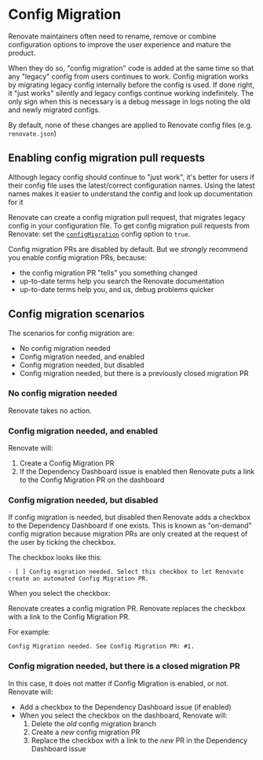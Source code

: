 # Config Migration

Renovate maintainers often need to rename, remove or combine configuration options to improve the user experience and mature the product.

When they do so, "config migration" code is added at the same time so that any "legacy" config from users continues to work.
Config migration works by migrating legacy config internally before the config is used.
If done right, it "just works" silently and legacy configs continue working indefinitely.
The only sign when this is necessary is a debug message in logs noting the old and newly migrated configs.

By default, none of these changes are applied to Renovate config files (e.g. `renovate.json`)

## Enabling config migration pull requests

Although legacy config should continue to "just work", it's better for users if their config file uses the latest/correct configuration names.
Using the latest names makes it easier to understand the config and look up documentation for it

Renovate can create a config migration pull request, that migrates legacy config in your configuration file.
To get config migration pull requests from Renovate: set the [`configMigration`](./configuration-options.md#configmigration) config option to `true`.

Config migration PRs are disabled by default.
But we _strongly_ recommend you enable config migration PRs, because:

- the config migration PR "tells" you something changed
- up-to-date terms help you search the Renovate documentation
- up-to-date terms help you, and us, debug problems quicker

## Config migration scenarios

The scenarios for config migration are:

- No config migration needed
- Config migration needed, and enabled
- Config migration needed, but disabled
- Config migration needed, but there is a previously closed migration PR

### No config migration needed

Renovate takes no action.

### Config migration needed, and enabled

Renovate will:

1. Create a Config Migration PR
1. If the Dependency Dashboard issue is enabled then Renovate puts a link to the Config Migration PR on the dashboard

### Config migration needed, but disabled

If config migration is needed, but disabled then Renovate adds a checkbox to the Dependency Dashboard if one exists.
This is known as "on-demand" config migration because migration PRs are only created at the request of the user by ticking the checkbox.

The checkbox looks like this:

```
- [ ] Config migration needed. Select this checkbox to let Renovate create an automated Config Migration PR.
```

When you select the checkbox:

Renovate creates a config migration PR.
Renovate replaces the checkbox with a link to the Config Migration PR.

For example:

```
Config Migration needed. See Config Migration PR: #1.
```

### Config migration needed, but there is a closed migration PR

In this case, it does not matter if Config Migration is enabled, or not.
Renovate will:

- Add a checkbox to the Dependency Dashboard issue (if enabled)
- When you select the checkbox on the dashboard, Renovate will:
  1. Delete the _old_ config migration branch
  1. Create a _new_ config migration PR
  1. Replace the checkbox with a link to the _new_ PR in the Dependency Dashboard issue
